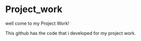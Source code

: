 # Project_work

well come to my Project Work! 

This github has the code that i developed for my project work.

